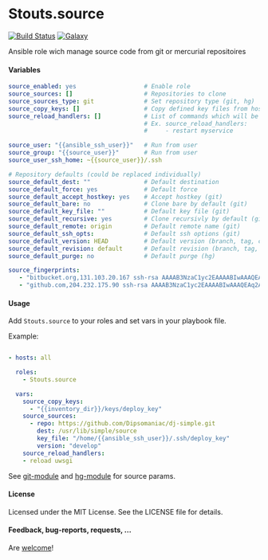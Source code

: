 Stouts.source
=============

[![Build Status](http://img.shields.io/travis/Stouts/Stouts.source.svg?style=flat-square)](https://travis-ci.org/Stouts/Stouts.source)
[![Galaxy](http://img.shields.io/badge/galaxy-Stouts.source-blue.svg?style=flat-square)](https://galaxy.ansible.com/list#/roles/851)

Ansible role wich manage source code from git or mercurial repositoires

#### Variables
```yaml
source_enabled: yes                   # Enable role
source_sources: []                    # Repositories to clone
source_sources_type: git              # Set repository type (git, hg)
source_copy_keys: []                  # Copy defined key files from host to server in ~/.ssh/*
source_reload_handlers: []            # List of commands which will be run when source will have been updated
                                      # Ex. source_reload_handlers:
                                      #     - restart myservice

source_user: "{{ansible_ssh_user}}"   # Run from user
source_group: "{{source_user}}"       # Run from user
source_user_ssh_home: ~{{source_user}}/.ssh

# Repository defaults (could be replaced individually)
source_default_dest: ""               # Default destination
source_default_force: yes             # Default force
source_default_accept_hostkey: yes    # Accept hostkey (git)
source_default_bare: no               # Clone bare by default (git)
source_default_key_file: ""           # Default key file (git)
source_default_recursive: yes         # Clone recursivly by default (git)
source_default_remote: origin         # Default remote name (git)
source_default_ssh_opts:              # Default ssh options (git)
source_default_version: HEAD          # Default version (branch, tag, commit) (git)
source_default_revision: default      # Default revision (branch, tag, commit) (hg)
source_default_purge: no              # Default purge (hg)

source_fingerprints:
   - "bitbucket.org,131.103.20.167 ssh-rsa AAAAB3NzaC1yc2EAAAABIwAAAQEAubiN81eDcafrgMeLzaFPsw2kNvEcqTKl/VqLat/MaB33pZy0y3rJZtnqwR2qOOvbwKZYKiEO1O6VqNEBxKvJJelCq0dTXWT5pbO2gDXC6h6QDXCaHo6pOHGPUy+YBaGQRGuSusMEASYiWunYN0vCAI8QaXnWMXNMdFP3jHAJH0eDsoiGnLPBlBp4TNm6rYI74nMzgz3B9IikW4WVK+dc8KZJZWYjAuORU3jc1c/NPskD2ASinf8v3xnfXeukU0sJ5N6m5E8VLjObPEO+mN2t/FZTMZLiFqPWc/ALSqnMnnhwrNi2rbfg/rd/IpL8Le3pSBne8+seeFVBoGqzHM9yXw=="
   - "github.com,204.232.175.90 ssh-rsa AAAAB3NzaC1yc2EAAAABIwAAAQEAq2A7hRGmdnm9tUDbO9IDSwBK6TbQa+PXYPCPy6rbTrTtw7PHkccKrpp0yVhp5HdEIcKr6pLlVDBfOLX9QUsyCOV0wzfjIJNlGEYsdlLJizHhbn2mUjvSAHQqZETYP81eFzLQNnPHt4EVVUh7VfDESU84KezmD5QlWpXLmvU31/yMf+Se8xhHTvKSCZIFImWwoG6mbUoWf9nzpIoaSjB+weqqUUmpaaasXVal72J+UX2B+2RPW3RcT0eOzQgqlJL3RKrTJvdsjE3JEAvGq3lGHSZXy28G3skua2SmVi/w4yCE6gbODqnTWlg7+wC604ydGXA8VJiS5ap43JXiUFFAaQ=="
```

#### Usage

Add `Stouts.source` to your roles and set vars in your playbook file.

Example:

```yaml

- hosts: all

  roles:
    - Stouts.source

  vars:
    source_copy_keys:
      - "{{inventory_dir}}/keys/deploy_key"
    source_sources:
      - repo: https://github.com/Dipsomaniac/dj-simple.git
        dest: /usr/lib/simple/source
        key_file: "/home/{{ansible_ssh_user}}/.ssh/deploy_key"
        version: "develop"
    source_reload_handlers:
    - reload uwsgi
```

See [git-module](http://docs.ansible.com/git_module.html) and [hg-module](http://docs.ansible.com/hg_module.html) for source params.

#### License

Licensed under the MIT License. See the LICENSE file for details.

#### Feedback, bug-reports, requests, ...

Are [welcome](https://github.com/Stouts/Stouts.source/issues)!
